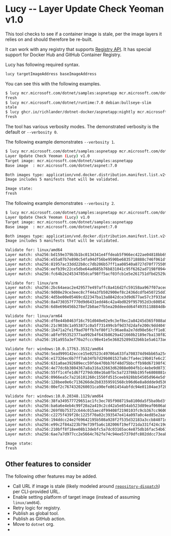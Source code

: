 # Lucy -- Layer Update Check Yeoman v1.0

This tool checks to see if a container image is stale, per the image layers it relies on and should therefore be re-built.

It can work with any registry that supports [Registry API](https://docs.docker.com/registry/spec/api/). It has special support for  Docker Hub and GitHub Container Registry.

Lucy has following required syntax.

```bash
lucy targetImageAddress baseImageAddress
```

You can see this with the following examples.

```bash
$ lucy mcr.microsoft.com/dotnet/samples:aspnetapp mcr.microsoft.com/dotnet/aspnet:7.0              
fresh
$ lucy mcr.microsoft.com/dotnet/runtime:7.0 debian:bullseye-slim             
stale
$ lucy ghcr.io/richlander/dotnet-docker/aspnetapp:nightly mcr.microsoft.com/dotnet/aspnet:7.0   
fresh
```

The tool has various verbosity modes. The demonstrated verbosity is the default or `--verbosity 0`.

The following example demonstrates `--verbosity 1`.

```bash
$ lucy mcr.microsoft.com/dotnet/samples:aspnetapp mcr.microsoft.com/dotnet/aspnet:7.0 --verbosity 1
Layer Update Check Yeoman (Lucy) v1.0
Target image: mcr.microsoft.com/dotnet/samples:aspnetapp
Base image  : mcr.microsoft.com/dotnet/aspnet:7.0

Both images type: application/vnd.docker.distribution.manifest.list.v2+json
Image includes 5 manifests that will be validated.

Image state:
fresh
```

The following example demonstrates `--verbosity 2`.

```bash
$ lucy mcr.microsoft.com/dotnet/samples:aspnetapp mcr.microsoft.com/dotnet/aspnet:7.0 --verbosity 2
Layer Update Check Yeoman (Lucy) v1.0
Target image: mcr.microsoft.com/dotnet/samples:aspnetapp
Base image  : mcr.microsoft.com/dotnet/aspnet:7.0

Both images type: application/vnd.docker.distribution.manifest.list.v2+json
Image includes 5 manifests that will be validated.

Validate for: linux/amd64
Layer match: sha256:bd159e379b3b1bc0134341e4ffdeab5f966ec422ae04818bb69ecef08a823b05
Layer match: sha256:e55a07b7e890c54fa94df56be9590be6835718888c746f061dfc526ed2d529ec
Layer match: sha256:81957ac33dd22b8cc7db206b57ff1aa08540a8727d70f775509d9a18ff94f6a4
Layer match: sha256:eefb39c22ce5dbe64ad685b76b831041c95f6262ad7198f0944aebafa66175ea
Layer match: sha256:fc64b2e24534785dcaf98ff5acf03fcb1e5e261751dfbd2529a92498bc24331a

Validate for: linux/arm
Layer match: sha256:2bc64aeac2e429577e497affc8a416d2fc59158aa967f07aced793368e19455f
Layer match: sha256:9d08e29ce3eec8c7f44a3fb502900ef8c2436dcdfb450725dd7c0f3a12466930
Layer match: sha256:4d5be00e05469cd22347ba13a8842dce3d9d677ae57c3f933a6bc192c3dc6cee
Layer match: sha256:8a4730357f770d9d6431edd46c42a4bd029f957952d3c600541a203202b5fdfb
Layer match: sha256:6d8e696456b278ef2b0ae7fb5ea20ddeedd64f4935118884d84d793abb008e39

Validate for: linux/arm64
Layer match: sha256:df8e44b0463f16c791d040e02e9c3ef8ec2a84245d365f088a80a22a455c71e8
Layer match: sha256:21c9038c1a953871c0a5f731499cbf9d37d2dafe200c9dd404f1550948adcfe0
Layer match: sha256:1b471a2fe1f9ad70ffb7ef80f17c96ae8a2e7dd98e56cff1e81a754cc45fbbce
Layer match: sha256:a8fef95352377aa992b4f643b8629a421660b2189e7ba138f8272de0e3ea3a6d
Layer match: sha256:191a955a3ef70a2fccc98e41e5e36825289d32b6b1e5a6173ae1d70089791cd2

Validate for: windows:10.0.17763.3532/amd64
Layer match: sha256:5ead999142ecce15e02523c49706a633fa708374d94bb65a254e3a3c117d609b
Layer match: sha256:e17326ec6b7ff7ab34fb7d29b001527a8c7fa4ec19b01fe6c271200e688c0d07
Layer match: sha256:631a0ae392689ecc59fde470bb76f48d75bbcffb98d67198f437f3e5f4174121
Layer match: sha256:4e77dc6b3804367a8a316a32663d62088e004fb1c4ebe9d073195a3f60a1c5f3
Layer match: sha256:55ff1c4fe1d67f279dc08e16a8fbc5a723786b195fe6808881ca79407bb20ccb
Layer match: sha256:0966ea5c7a216101260c1550fd515ceeb928bb54505d964e5df6a5da346e5281
Layer match: sha256:128bee0e6c7136266de2b83359591568cb96d6e8a8ddde9d5363e70fcf306148
Layer match: sha256:00ef2c7674320260031ca90efe861454abfdc94e01104ae3f2846e87a7824769

Validate for: windows:10.0.20348.1129/amd64
Layer match: sha256:38fa349577729651ac1fc3ec785f908719a8100da5f5ba9bd3f549411061f583
Layer match: sha256:ba6a6e4eb4c99f20a2a419c2cd42a5e854ab523d89eaf0606a88f83193365d7a
Layer match: sha256:269f0b75372c644c015aecdf99408f2190103fc9cb367cc96000f851422afe5d
Layer match: sha256:c2275f439f28c1225f70a02c393547e414a097a0c4ed85e2aaf7cc1ac61f8b45
Layer match: sha256:194ddcc24e2f69642195b508a928f2f535d32183a3ccb84071dd78421b0647f1
Layer match: sha256:e99c2f84a223b79e739f5a6c182006f19ef721da331f424c19d83642d8ee4afc
Layer match: sha256:210bff8f18ee08b13debfc5a7dc03165ac4e875db16fac54b61309a14fa74379
Layer match: sha256:6ae7a7d977cc2e5664c762fe74c94ee57370dfc802ddcc73eabf64c45ddb4b32

Image state:
fresh
```

## Other features to consider

The following other features may be added.

- Call URL if image is stale (likely modeled around [`repository-dispatch`](https://github.com/orgs/community/discussions/26384)) per CLI-provided URL.
- Enable setting platform of target image (instead of assuming `linux/amd64`).
- Retry logic for registry.
- Publish as global tool.
- Publish as GitHub action.
- Move to `dotnet` org.
- 